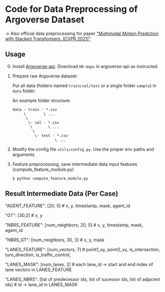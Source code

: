 #  Code for Data Preprocessing of Argoverse Dataset
-> Also official data preprocessing for paper ["Multimodal Motion Prediction with Stacked Transformers. (CVPR 2021)"](https://github.com/decisionforce/mmTransformer)

## Usage

0) Install [Argoverse-api](https://github.com/argoai/argoverse-api/tree/master/argoverse). Download `HD-maps` in argoverse-api as instructed.

1) Prepare raw Argoverse dataset:
    
    Put all data (folders named `train/val/test` or a single folder `sample`) in `data` folder.
    
    An example folder structure:
    ```
    data - train - *.csv
         \        \ ...
          \
           \- val - *.csv
            \       \ ...
             \
              \- test - *.csv
                       \ ...
    ```
2) Modify the config file `utils/config.py`. Use the proper env paths and arguments.

3) Feature preprocessing, save intermediate data input features (compute_feature_module.py)
    ```
    $ python compute_feature_module.py
    ```
## Result Intermediate Data (Per Case)

"AGENT_FEATURE": [20, 5] # x, y, timestamp, mask, agent_id

"GT": [30,2] # x, y 

"NBRS_FEATURE": [num_neighbors, 20, 5] # x, y, timestamp, mask, agent_id

"NBRS_GT": [num_neighbors, 30, 3] # x, y, mask

"LANES_FEATURE": [num_vectors, 7] # point1_xy, point2_xy, is_intersection, turn_direction, is_traffic_control, 

"LANES_MASK": [num_lanes, 2] # each lane_id -> start and end index of lane vectors in LANES_FEATURE

"LANES_NBRS": [list of predecessor ids, list of sucessor ids, list of adjacent ids] # id -> lane_id in LANES_MASK
